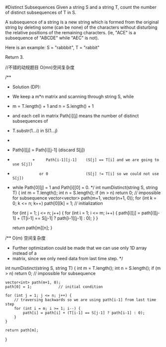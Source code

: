 #Distinct Subsequences
Given a string S and a string T, count the number of distinct subsequences of T in S.

A subsequence of a string is a new string which is formed from the original string by deleting 
some (can be none) of the characters without disturbing the relative positions of the remaining characters. 
(ie, "ACE" is a subsequence of "ABCDE" while "AEC" is not).

Here is an example:
S = "rabbbit", T = "rabbit"

Return 3.



//不错的动规题目 O(mn)空间复杂度

/**
 * Solution (DP):
 * We keep a m*n matrix and scanning through string S, while
 * m = T.length() + 1 and n = S.length() + 1
 * and each cell in matrix Path[i][j] means the number of distinct subsequences of 
 * T.substr(1...i) in S(1...j)
 * 
 * Path[i][j] = Path[i][j-1]            (discard S[j])
 *              +     Path[i-1][j-1]    (S[j] == T[i] and we are going to use S[j])
 *                 or 0                 (S[j] != T[i] so we could not use S[j])
 * while Path[0][j] = 1 and Path[i][0] = 0.
 */
int numDistinct(string S, string T) {
    int m = T.length();
    int n = S.length();
    if (m > n) return 0;    // impossible for subsequence
    vector<vector<int>> path(m+1, vector<int>(n+1, 0));
    for (int k = 0; k <= n; k++) path[0][k] = 1;    // initialization

    for (int j = 1; j <= n; j++) {
        for (int i = 1; i <= m; i++) {
            path[i][j] = path[i][j-1] + (T[i-1] == S[j-1] ? path[i-1][j-1] : 0);
        }
    }

    return path[m][n];
}


/**  O(m) 空间复杂度
 * Further optimization could be made that we can use only 1D array instead of a
 * matrix, since we only need data from last time step.
 */

int numDistinct(string S, string T) {
    int m = T.length();
    int n = S.length();
    if (m > n) return 0;    // impossible for subsequence

    vector<int> path(m+1, 0);
    path[0] = 1;            // initial condition

    for (int j = 1; j <= n; j++) {
        // traversing backwards so we are using path[i-1] from last time step
        for (int i = m; i >= 1; i--) {  
            path[i] = path[i] + (T[i-1] == S[j-1] ? path[i-1] : 0);
        }
    }

    return path[m];
}
